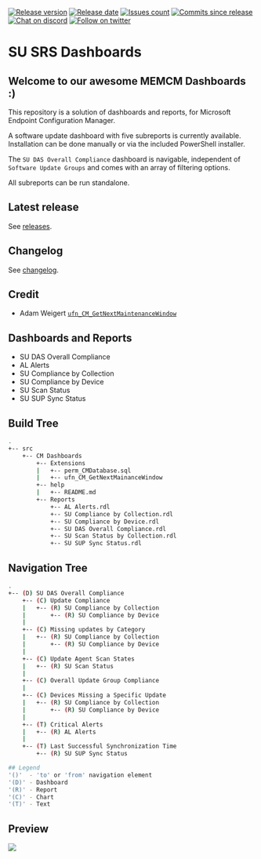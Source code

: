 [![Release version][release-version-badge]][release-version]
[![Release date][release-date-badge]][release-date]
[![Issues count][issues-badge]][issues]
[![Commits since release][commits-since-badge]][commits-since]
[![Chat on discord][discord-badge]][discord]
[![Follow on twitter][twitter-badge]][twitter]

# SU SRS Dashboards

## Welcome to our awesome MEMCM Dashboards :)

This repository is a solution of dashboards and reports, for Microsoft Endpoint Configuration Manager.

A software update dashboard with five subreports is currently available. Installation can be done manually or via the included PowerShell installer.

The `SU DAS Overall Compliance` dashboard is navigable, independent of `Software Update Groups` and comes with an array of filtering options.

All subreports can be run standalone.

## Latest release

See [releases](https://SCCM.Zone/CM-SRS-Dashboards-RELEASES).

## Changelog

See [changelog](https://SCCM.Zone/CM-SRS-Dashboards-CHANGELOG).

## Credit

* Adam Weigert [`ufn_CM_GetNextMaintenanceWindow`](https://social.technet.microsoft.com/wiki/contents/articles/7870.sccm-2007-create-report-of-upcoming-maintenance-windows-by-client.aspx)

## Dashboards and Reports

* SU DAS Overall Compliance
* AL Alerts
* SU Compliance by Collection
* SU Compliance by Device
* SU Scan Status
* SU SUP Sync Status

## Build Tree

```bash
.
+-- src
    +-- CM Dashboards
        +-- Extensions
        |   +-- perm_CMDatabase.sql
        |   +-- ufn_CM_GetNextMainanceWindow
        +-- help
        |   +-- README.md
        +-- Reports
            +-- AL Alerts.rdl
            +-- SU Compliance by Collection.rdl
            +-- SU Compliance by Device.rdl
            +-- SU DAS Overall Compliance.rdl
            +-- SU Scan Status by Collection.rdl
            +-- SU SUP Sync Status.rdl
```

## Navigation Tree

```bash
.
+-- (D) SU DAS Overall Compliance
    +-- (C) Update Compliance
    |   +-- (R) SU Compliance by Collection
    |       +-- (R) SU Compliance by Device
    |
    +-- (C) Missing updates by Category
    |   +-- (R) SU Compliance by Collection
    |       +-- (R) SU Compliance by Device
    |
    +-- (C) Update Agent Scan States
    |   +-- (R) SU Scan Status
    |
    +-- (C) Overall Update Group Compliance
    |
    +-- (C) Devices Missing a Specific Update
    |   +-- (R) SU Compliance by Collection
    |       +-- (R) SU Compliance by Device
    |
    +-- (T) Critical Alerts
    |   +-- (R) AL Alerts
    |
    +-- (T) Last Successful Synchronization Time
        +-- (R) SU SUP Sync Status

## Legend
'()'  - 'to' or 'from' navigation element
'(D)' - Dashboard
'(R)' - Report
'(C)' - Chart
'(T)' - Text
```

## Preview

[![](https://s3.ioan.in/Screen-Shot-2020-01-16-at-18.01.39/Screen-Shot-2020-01-16-at-18.01.39.png)](http://www.youtube.com/watch?v=MOHxb8me4IM "CM SRS Dashboards")

[release-version-badge]: https://img.shields.io/github/v/release/SCCM-ZONE/CM-SRS-Dashboards
[release-version]: https://github.com/SCCM-Zone/CM-SRS-Dashboards/releases
[release-date-badge]: https://img.shields.io/github/release-date-pre/SCCM-ZONE/CM-SRS-Dashboards
[release-date]: https://github.com/SCCM-Zone/CM-SRS-Dashboards/releases
[issues-badge]: https://img.shields.io/github/issues/SCCM-Zone/CM-SRS-Dashboards
[issues]: https://github.com/SCCM-Zone/CM-SRS-Dashboards/issues?q=is%3Aopen+is%3Aissue
[commits-since-badge]: https://img.shields.io/github/commits-since/SCCM-Zone/CM-SRS-Dashboards/v2.1.4
[commits-since]: https://github.com/SCCM-Zone/CM-SRS-Dashboards/commits/master
[discord-badge]: https://img.shields.io/discord/666618982844989460?logo=discord
[discord]: https://discord.gg/ZCkVcmP
[twitter-badge]: https://img.shields.io/twitter/follow/ioanpopovici?style=social&logo=twitter
[twitter]: https://twitter.com/intent/follow?screen_name=ioanpopovici
